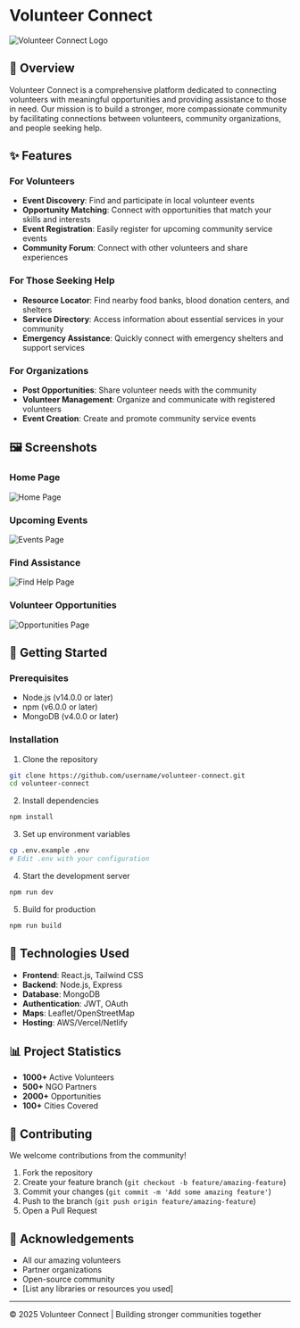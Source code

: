 # Volunteer Connect

![Volunteer Connect Logo](/images/logo.png)

## 🌟 Overview

Volunteer Connect is a comprehensive platform dedicated to connecting volunteers with meaningful opportunities and providing assistance to those in need. Our mission is to build a stronger, more compassionate community by facilitating connections between volunteers, community organizations, and people seeking help.

## ✨ Features

### For Volunteers
- **Event Discovery**: Find and participate in local volunteer events
- **Opportunity Matching**: Connect with opportunities that match your skills and interests
- **Event Registration**: Easily register for upcoming community service events
- **Community Forum**: Connect with other volunteers and share experiences

### For Those Seeking Help
- **Resource Locator**: Find nearby food banks, blood donation centers, and shelters
- **Service Directory**: Access information about essential services in your community
- **Emergency Assistance**: Quickly connect with emergency shelters and support services

### For Organizations
- **Post Opportunities**: Share volunteer needs with the community
- **Volunteer Management**: Organize and communicate with registered volunteers
- **Event Creation**: Create and promote community service events

## 🖼️ Screenshots

### Home Page
![Home Page](/Images/home.png)

### Upcoming Events
![Events Page](/Images/events.png)

### Find Assistance
![Find Help Page](/Images/find-help.png)

### Volunteer Opportunities
![Opportunities Page](/Images/opportunities.png)

## 🚀 Getting Started

### Prerequisites
- Node.js (v14.0.0 or later)
- npm (v6.0.0 or later)
- MongoDB (v4.0.0 or later)

### Installation

1. Clone the repository
```bash
git clone https://github.com/username/volunteer-connect.git
cd volunteer-connect
```

2. Install dependencies
```bash
npm install
```

3. Set up environment variables
```bash
cp .env.example .env
# Edit .env with your configuration
```

4. Start the development server
```bash
npm run dev
```

5. Build for production
```bash
npm run build
```

## 🔧 Technologies Used

- **Frontend**: React.js, Tailwind CSS
- **Backend**: Node.js, Express
- **Database**: MongoDB
- **Authentication**: JWT, OAuth
- **Maps**: Leaflet/OpenStreetMap
- **Hosting**: AWS/Vercel/Netlify

## 📊 Project Statistics

- **1000+** Active Volunteers
- **500+** NGO Partners
- **2000+** Opportunities
- **100+** Cities Covered

## 🤝 Contributing

We welcome contributions from the community!

1. Fork the repository
2. Create your feature branch (`git checkout -b feature/amazing-feature`)
3. Commit your changes (`git commit -m 'Add some amazing feature'`)
4. Push to the branch (`git push origin feature/amazing-feature`)
5. Open a Pull Request



## 🙏 Acknowledgements

- All our amazing volunteers
- Partner organizations
- Open-source community
- [List any libraries or resources you used]

---


© 2025 Volunteer Connect | Building stronger communities together
